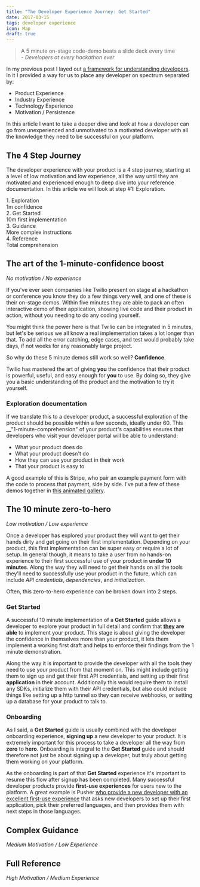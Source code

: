 ```yaml
---
title: "The Developer Experience Journey: Get Started"
date: 2017-03-15
tags: developer experience
icon: Map
draft: true
---
```


> A 5 minute on-stage code-demo beats a slide deck every time <br>
> <em>- Developers at every hackathon ever </em>

In my previous post I layed out [a framework for understanding developers](/2017/02/23/understanding-developers/). In it I provided a way for us to place any developer on spectrum separated by:

* Product Experience
* Industry Experience
* Technology Experience
* Motivation / Persistence

In this article I want to take a deeper dive and look at how a developer can go from unexperienced and unmotivated to a motivated developer with all the knowledge they need to be successful on your platform.

## The 4 Step Journey

The developer experience with your product is a 4 step journey, starting at a level of low motivation and low experience, all the way until they are motivated and experienced enough to deep dive into your reference documentation. In this article we will look at step #1: Exploration.

<div class="ui five mini steps">
  <div class="step">
    <div class="content">
      <div class="title">1. Exploration</div>
      <div class="description">1m confidence</div>
    </div>
  </div>
  <div class="step">
    <div class="content">
      <div class="title">2. Get Started</div>
      <div class="description">10m first implementation</div>
    </div>
  </div>
  <div class="step">
    <div class="content">
      <div class="title">3. Guidance</div>
      <div class="description">More complex instructions</div>
    </div>
  </div>
  <div class="step">
    <div class="content">
      <div class="title">4. Reference</div>
      <div class="description">Total comprehension</div>
    </div>
  </div>
</div>

## The art of the 1-minute-confidence boost

<em>No motivation / No experience</em>

If you've ever seen companies like Twilio present on stage at a hackathon or conference you know they do a few things very well, and one of these is their on-stage demos. Within five minutes they are able to pack an often interactive demo of their application, showing live code and their product in action, without you needing to do any coding yourself.

You might think the power here is that Twilio can be integrated in 5 minutes, but let's be serious we all know a real implementation takes a lot longer than that. To add all the error catching, edge cases, and test would probably take days, if not weeks for any reasonably large project.

So why do these 5 minute demos still work so well? __Confidence__.

Twilio has mastered the art of giving __you__ the confidence that their product is powerful, useful, and easy enough for __you__ to use. By doing so, they give you a basic understanding of the product and the motivation to try it yourself.

### Exploration documentation

If we translate this to a developer product, a successful exploration of the product should be possible within a few seconds, ideally under 60. This __"1-minute-comprehension" of your product's capabilities ensures that developers who visit your developer portal will be able to understand:

* What your product does do
* What your product doesn't do
* How they can use your product in their work
* That your product is easy to

A good example of this is Stripe, who pair an example payment form with the code to process that payment, side by side. I've put a few of these demos together in <a href="https://betta.io/galleries/interactive_demos">this animated gallery</a>.

## The 10 minute zero-to-hero

<em>Low motivation / Low experience</em>

Once a developer has explored your product they will want to get their hands dirty and get going on their first implementation. Depending on your product, this first implementation can be super easy or require a lot of setup. In general though, it means to take a user from no hands-on experience to their first successful use of your product in __under 10 minutes__. Along the way they will need to get their hands on all the tools they'll need to successfully use your product in the future, which can include _API credentials_, _dependencies_, and _initialization_.

Often, this zero-to-hero experience can be broken down into 2 steps.

### Get Started

A successful 10 minute implementation of a __Get Started__ guide allows a developer to explore your product in full detail and confirm that __<u>they</u> are able__ to implement your product. This stage is about giving the developer the confidence in themselves more than your product, it lets them implement a working first draft and helps to enforce their findings from the 1 minute demonstration.

Along the way it is important to provide the developer with all the tools they need to use your product from that moment on. This might include getting them to sign up and get their first API credentials, and setting up their first __application__ in their account. Additionally this would require them to install any SDKs, initialize them with their API credentials, but also could include things like setting up a http tunnel so they can receive webhooks, or setting up a database for your product to talk to.

### Onboarding

As I said, a __Get Started__ guide is usually combined with the developer onboarding experience, __signing up__ a new developer to your product. It is extremely important for this process to take a developer all the way from __zero__ to __hero__. Onboarding is integral to the __Get Started__ guide and should therefore not just be about signing up a developer, but truly about getting them working on your platform.

As the onboarding is part of that __Get Started__ experience it's important to resume this flow after signup has been completed. Many successful developer products provide __first-use experiences__ for users new to the platform. A great example is Pusher [who provide a new developer with an excellent first-use experience](https://betta.io/blog/2016/08/31/developer-experience-review-pusher/) that asks new developers to set up their first application, pick their preferred languages, and then provides them with next steps in those languages.

## Complex Guidance

_Medium Motivation / Low Experience_

## Full Reference

_High Motivation / Medium Experience_
